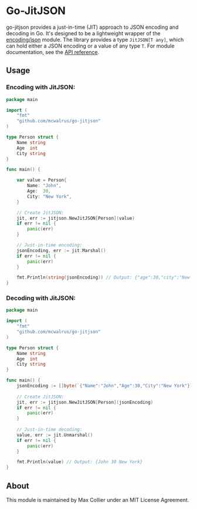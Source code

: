 # Go-JitJSON

go-jitjson provides a just-in-time (JIT) approach to JSON encoding and decoding in Go. It's designed to be a lightweight wrapper of the [encoding/json](https://pkg.go.dev/encoding/json) module. The library provides a type `JitJSON[T any]`, which can hold either a JSON encoding or a value of any type `T`. For module documentation, see the [API reference](https://pkg.go.dev/github.com/mcwalrus/go-jitjson).

## Usage

### Encoding with JitJSON:

```Go
package main

import (
    "fmt"
    "github.com/mcwalrus/go-jitjson"
)

type Person struct {
    Name string
    Age  int
    City string
}

func main() {

    var value = Person{
        Name: "John",
        Age:  30,
        City: "New York",
    }

    // Create JitJSON:
    jit, err := jitjson.NewJitJSON[Person](value)
    if err != nil {
        panic(err)
    }

    // Just-in-time encoding:
    jsonEncoding, err := jit.Marshal()
    if err != nil {
        panic(err)
    }

    fmt.Println(string(jsonEncoding)) // Output: {"age":30,"city":"New York","name":"John"}
}
```

### Decoding with JitJSON:

```Go
package main

import (
    "fmt"
    "github.com/mcwalrus/go-jitjson"
)

type Person struct {
    Name string
    Age  int
    City string
}

func main() {
    jsonEncoding := []byte(`{"Name":"John","Age":30,"City":"New York"}`)
    
    // Create JitJSON:
    jit, err := jitjson.NewJitJSON[Person](jsonEncoding)
    if err != nil {
        panic(err)
    }
    
    // Just-in-time decoding:
    value, err := jit.Unmarshal()
    if err != nil {
        panic(err)
    }

    fmt.Println(value) // Output: {John 30 New York}
}
```

## About

This module is maintained by Max Collier under an MIT License Agreement.
